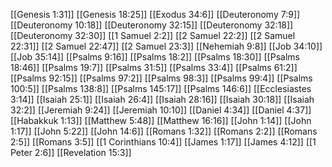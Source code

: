 [[Genesis 1:31]]
[[Genesis 18:25]]
[[Exodus 34:6]]
[[Deuteronomy 7:9]]
[[Deuteronomy 10:18]]
[[Deuteronomy 32:15]]
[[Deuteronomy 32:18]]
[[Deuteronomy 32:30]]
[[1 Samuel 2:2]]
[[2 Samuel 22:2]]
[[2 Samuel 22:31]]
[[2 Samuel 22:47]]
[[2 Samuel 23:3]]
[[Nehemiah 9:8]]
[[Job 34:10]]
[[Job 35:14]]
[[Psalms 9:16]]
[[Psalms 18:2]]
[[Psalms 18:30]]
[[Psalms 18:46]]
[[Psalms 19:7]]
[[Psalms 31:5]]
[[Psalms 33:4]]
[[Psalms 61:2]]
[[Psalms 92:15]]
[[Psalms 97:2]]
[[Psalms 98:3]]
[[Psalms 99:4]]
[[Psalms 100:5]]
[[Psalms 138:8]]
[[Psalms 145:17]]
[[Psalms 146:6]]
[[Ecclesiastes 3:14]]
[[Isaiah 25:1]]
[[Isaiah 26:4]]
[[Isaiah 28:16]]
[[Isaiah 30:18]]
[[Isaiah 32:2]]
[[Jeremiah 9:24]]
[[Jeremiah 10:10]]
[[Daniel 4:34]]
[[Daniel 4:37]]
[[Habakkuk 1:13]]
[[Matthew 5:48]]
[[Matthew 16:16]]
[[John 1:14]]
[[John 1:17]]
[[John 5:22]]
[[John 14:6]]
[[Romans 1:32]]
[[Romans 2:2]]
[[Romans 2:5]]
[[Romans 3:5]]
[[1 Corinthians 10:4]]
[[James 1:17]]
[[James 4:12]]
[[1 Peter 2:6]]
[[Revelation 15:3]]
